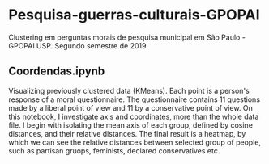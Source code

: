 # Pesquisa-guerras-culturais-GPOPAI
Clustering em perguntas morais de pesquisa municipal em São Paulo - GPOPAI USP. Segundo semestre de 2019

## Coordendas.ipynb

Visualizing previously clustered data (KMeans). Each point is a person's response of a moral questionnaire. 
The questionnaire contains 11 questions made by a liberal point of view and 11 by a conservative point of view. 
On this notebook, I investigate axis and coordinates, more than the whole data file. 
I begin with isolating the mean axis of each group, defined by cosine distances, and their relative distances. 
The final result is a heatmap, by which we can see the relative distances between selected group of people, such as partisan gruops, feminists, declared conservatives etc. 
